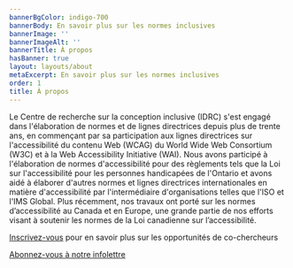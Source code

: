 ```yaml
---
bannerBgColor: indigo-700
bannerBody: En savoir plus sur les normes inclusives
bannerImage: ''
bannerImageAlt: ''
bannerTitle: À propos
hasBanner: true
layout: layouts/about
metaExcerpt: En savoir plus sur les normes inclusives
order: 1
title: À propos
---
```

Le Centre de recherche sur la conception inclusive (IDRC) s'est engagé dans l'élaboration de normes et de lignes directrices depuis plus de trente ans, en commençant par sa participation aux lignes directrices sur l'accessibilité du contenu Web (WCAG) du World Wide Web Consortium (W3C) et à la Web Accessibility Initiative (WAI). Nous avons participé à l'élaboration de normes d'accessibilité pour des règlements tels que la Loi sur l'accessibilité pour les personnes handicapées de l'Ontario et avons aidé à élaborer d'autres normes et lignes directrices internationales en matière d'accessibilité par l'intermédiaire d'organisations telles que l'ISO et l'IMS Global. Plus récemment, nos travaux ont porté sur les normes d’accessibilité au Canada et en Europe, une grande partie de nos efforts visant à soutenir les normes de la Loi canadienne sur l’accessibilité.

[Inscrivez-vous](https://forms.office.com/pages/responsepage.aspx?id=0WnkBiotj0aum33wlo62199fYthCJCZAjMYVyFj1V1dUNjdNSFRTTkVXTVNNOEM0RVZHOVlBNEJVMiQlQCN0PWcu&route=shorturl) pour en savoir plus sur les opportunités de co-chercheurs

[Abonnez-vous à notre infolettre](http://eepurl.com/hBMRev)
